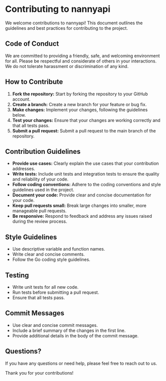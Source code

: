 # Contributing to nannyapi

We welcome contributions to nannyapi! This document outlines the guidelines and best practices for contributing to the project.

## Code of Conduct

We are committed to providing a friendly, safe, and welcoming environment for all. Please be respectful and considerate of others in your interactions. We do not tolerate harassment or discrimination of any kind.

## How to Contribute

1.  **Fork the repository:** Start by forking the repository to your GitHub account.
2.  **Create a branch:** Create a new branch for your feature or bug fix.
3.  **Make changes:** Implement your changes, following the guidelines below.
4.  **Test your changes:** Ensure that your changes are working correctly and that all tests pass.
5.  **Submit a pull request:** Submit a pull request to the main branch of the repository.

## Contribution Guidelines

*   **Provide use cases:** Clearly explain the use cases that your contribution addresses.
*   **Write tests:** Include unit tests and integration tests to ensure the quality and reliability of your code.
*   **Follow coding conventions:** Adhere to the coding conventions and style guidelines used in the project.
*   **Document your code:** Provide clear and concise documentation for your code.
*   **Keep pull requests small:** Break large changes into smaller, more manageable pull requests.
*   **Be responsive:** Respond to feedback and address any issues raised during the review process.

## Style Guidelines

*   Use descriptive variable and function names.
*   Write clear and concise comments.
*   Follow the Go coding style guidelines.

## Testing

*   Write unit tests for all new code.
*   Run tests before submitting a pull request.
*   Ensure that all tests pass.

## Commit Messages

*   Use clear and concise commit messages.
*   Include a brief summary of the changes in the first line.
*   Provide additional details in the body of the commit message.

## Questions?

If you have any questions or need help, please feel free to reach out to us.

Thank you for your contributions!